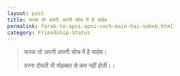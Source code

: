 ```yaml
---
layout: post
title: फरक तो अपनी अपनी सोच में है साहेब
permalink: farak-to-apni-apni-soch-main-hai-saheb.html
category: Friendship-Status
---
```

> फरक तो अपनी अपनी सोच में है साहेब।
> 
> वरना दोस्ती भी मोहब्बत से कम नहीं होती।।

